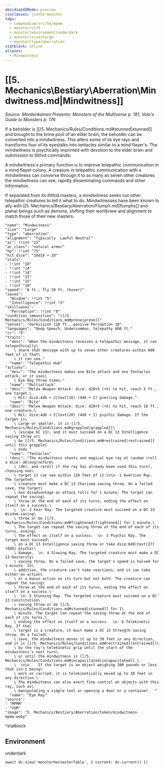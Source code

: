 ```yaml
---
obsidianUIMode: preview
cssclasses: json5e-monster
tags:
  - compendium/src/5e/mpmm
  - monster/cr/5
  - monster/environment/underdark
  - monster/size/large
  - monster/type/aberration
statblock: inline
aliases:
  - Mindwitness
---
```

# [[5. Mechanics\Bestiary\Aberration\Mindwitness.md|Mindwitness]]
*Source: Mordenkainen Presents: Monsters of the Multiverse p. 181, Volo's Guide to Monsters p. 176*

If a beholder is [[/5. Mechanics/Rules/Conditions.md#stunned|stunned]] and brought to the brine pool of an elder brain, the beholder can be converted into a mindwitness. This alters some of its eye rays and transforms four of its eyestalks into tentacles similar to a mind flayer's. The mindwitness is psychically imprinted with devotion to the elder brain and submission to illithid commands.

A mindwitness's primary function is to improve telepathic communication in a mind flayer colony. A creature in telepathic communication with a mindwitness can converse through it to as many as seven other creatures the mindwitness can see, rapidly disseminating commands and other information.

If separated from its illithid masters, a mindwitness seeks out other telepathic creatures to tell it what to do. Mindwitnesses have been known to ally with [[5. Mechanics/Bestiary/Aberration/Flumph.md|flumphs]] and planar beings such as demons, shifting their worldview and alignment to match those of their new masters.

```statblock
"name": "Mindwitness"
"size": "Large"
"type": "aberration"
"alignment": "Typically  Lawful Neutral"
"ac": !!int "15"
"ac_class": "natural armor"
"hp": !!int "75"
"hit_dice": "10d10 + 20"
"stats":
- !!int "10"
- !!int "14"
- !!int "14"
- !!int "15"
- !!int "15"
- !!int "10"
"speed": "0 ft., fly 20 ft. (hover)"
"saves":
  "Wisdom": !!int "5"
  "Intelligence": !!int "5"
"skillsaves":
  "Perception": !!int "8"
"condition_immunities": "[[/5. Mechanics/Rules/Conditions.md#prone|prone]]"
"senses": "darkvision 120 ft., passive Perception 18"
"languages": "Deep Speech, Undercommon, telepathy 600 ft."
"cr": "5"
"traits":
- "desc": "When the mindwitness receives a telepathic message, it can telepathically\
    \ share that message with up to seven other creatures within 600 feet of it that\
    \ it can see."
  "name": "Telepathic Hub"
"actions":
- "desc": "The mindwitness makes one Bite attack and one Tentacles attack, or it uses\
    \ Eye Ray three times."
  "name": "Multiattack"
- "desc": "Melee Weapon Attack: dice: d20+5 (+5) to hit, reach 5 ft., one target.\
    \ Hit: dice:4d6 + 2|text(16) (4d6 + 2) piercing damage."
  "name": "Bite"
- "desc": "Melee Weapon Attack: dice: d20+5 (+5) to hit, reach 10 ft., one creature.\
    \ Hit: dice:4d8 + 2|text(20) (4d8 + 2) psychic damage. If the target is\
    \ Large or smaller, it is [[/5. Mechanics/Rules/Conditions.md#grappled|grappled]]\
    \ (escape DC 13), and it must succeed on a DC 13 Intelligence saving throw or\
    \ be [[/5. Mechanics/Rules/Conditions.md#restrained|restrained]] until this grapple\
    \ ends."
  "name": "Tentacles"
- "desc": "The mindwitness shoots one magical eye ray at random (roll a dice: d6|avg|noform\
    \ (d6), and reroll if the ray has already been used this turn), choosing one\
    \ target it can see within 120 feet of it:\n\n- 1 Aversion Ray. The targeted\
    \ creature must make a DC 13 Charisma saving throw. On a failed save, the target\
    \ has disadvantage on attack rolls for 1 minute. The target can repeat the saving\
    \ throw at the end of each of its turns, ending the effect on itself on a success.\
    \  \n- 2 Fear Ray. The targeted creature must succeed on a DC 13 Wisdom saving\
    \ throw or be [[/5. Mechanics/Rules/Conditions.md#frightened|frightened]] for 1 minute.\
    \ The target can repeat the saving throw at the end of each of its turns, ending\
    \ the effect on itself on a success.  \n- 3 Psychic Ray. The target must succeed\
    \ on a DC 13 Intelligence saving throw or take dice:6d8|text(27) (6d8) psychic\
    \ damage.  \n- 4 Slowing Ray. The targeted creature must make a DC 13 Dexterity\
    \ saving throw. On a failed save, the target's speed is halved for 1 minute. In\
    \ addition, the creature can't take reactions, and it can take either an action\
    \ or a bonus action on its turn but not both. The creature can repeat the saving\
    \ throw at the end of each of its turns, ending the effect on itself on a success.\
    \  \n- 5 Stunning Ray. The targeted creature must succeed on a DC 13 Constitution\
    \ saving throw or be [[/5. Mechanics/Rules/Conditions.md#stunned|stunned]] for 1\
    \ minute. The target can repeat the saving throw at the end of each of its turns,\
    \ ending the effect on itself on a success.  \n- 6 Telekinetic Ray. If the\
    \ target is a creature, it must make a DC 13 Strength saving throw. On a failed\
    \ save, the mindwitness moves it up to 30 feet in any direction, and it is [[/5. Mechanics/Rules/Conditions.md#restrained|restrained]]\
    \ by the ray's telekinetic grip until the start of the mindwitness's next turn\
    \ or until the mindwitness is [[/5. Mechanics/Rules/Conditions.md#incapacitated|incapacitated]].\
    \  \n\n    If the target is an object weighing 300 pounds or less that isn't being\
    \ worn or carried, it is telekinetically moved up to 30 feet in any direction.\
    \ The mindwitness can also exert fine control on objects with this ray, such as\
    \ manipulating a simple tool or opening a door or a container.  "
  "name": "Eye Ray"
"source":
- "MPMM"
- "VGM"
"image": "5. Mechanics/Bestiary/Aberration/token/mindwitness-mpmm.webp"
```
^statblock

## Environment

underdark

```dataviewjs
await dv.view('monsterHarvesterTable', { current: dv.current() })
```
